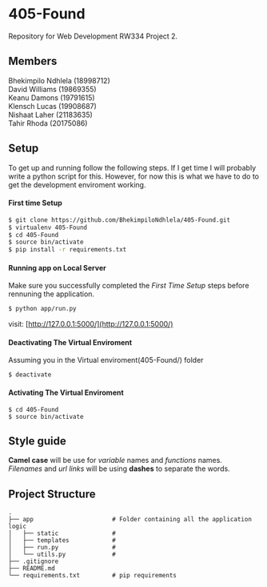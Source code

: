 # 405-Found

Repository for Web Development RW334 Project 2.

## Members

Bhekimpilo Ndhlela (18998712)  
David Williams (19869355)  
Keanu Damons (19791615)  
Klensch Lucas (19908687)  
Nishaat Laher (21183635)  
Tahir Rhoda (20175086)

## Setup

To get up and running follow the following steps. If I get time I will probably write a python script
for this. However, for now this is what we have to do to get the development enviroment working.

#### First time Setup

```bash
$ git clone https://github.com/BhekimpiloNdhlela/405-Found.git
$ virtualenv 405-Found
$ cd 405-Found
$ source bin/activate
$ pip install -r requirements.txt
```

#### Running app on Local Server

Make sure you successfully completed the _First Time Setup_ steps before rennuning the application.

```bash
$ python app/run.py
```
visit: [http://127.0.0.1:5000/](http://127.0.0.1:5000/) 

#### Deactivating The Virtual Enviroment

Assuming you in the Virtual enviroment(405-Found/) folder
```
$ deactivate
```

#### Activating The Virtual Enviroment

```
$ cd 405-Found
$ source bin/activate
```




## Style guide

**Camel case** will be use for _variable_ names and _functions_ names.  
_Filenames_ and _url links_ will be using **dashes** to separate the words.





## Project Structure

```
.
├── app                      # Folder containing all the application logic
│   ├── static               #
│   ├── templates            #
│   ├── run.py               #
│   └── utils.py             #
├── .gitignore
├── README.md
└── requirements.txt         # pip requirements
```
